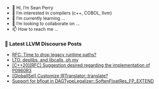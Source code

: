 - 👋 Hi, I’m Sean Perry
- 👀 I’m interested in compilers (c++, COBOL, llvm)
- 🌱 I’m currently learning ...
- 💞️ I’m looking to collaborate on ...
- 📫 How to reach me ...

<!---
s66perry/s66perry is a ✨ special ✨ repository because its `README.md` (this file) appears on your GitHub profile.
You can click the Preview link to take a look at your changes.
--->
### 📕 Latest LLVM Discourse Posts

<!-- DISCOURSE-LLVM:START -->
- [RFC: Time to drop legacy runtime paths?](https://discourse.llvm.org/t/rfc-time-to-drop-legacy-runtime-paths/64628?page=2#post_21)
- [LTO, deplibs, and libcalls, oh my](https://discourse.llvm.org/t/lto-deplibs-and-libcalls-oh-my/64510#post_5)
- [[C++20][RFC] Suggestion desired regarding the implementation of P0960R3](https://discourse.llvm.org/t/c-20-rfc-suggestion-desired-regarding-the-implementation-of-p0960r3/63744#post_8)
- [[GlobalISel] Customize IRTranslator::translate?](https://discourse.llvm.org/t/globalisel-customize-irtranslator-translate/64546#post_6)
- [Support for bfloat in DAGTypeLegalizer::SoftenFloatRes_FP_EXTEND](https://discourse.llvm.org/t/support-for-bfloat-in-dagtypelegalizer-softenfloatres-fp-extend/64586#post_8)
<!-- DISCOURSE-LLVM:END -->

